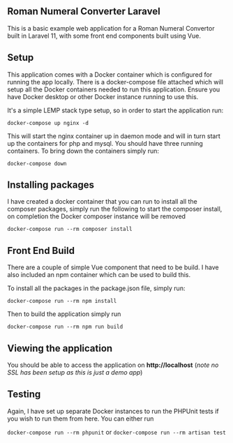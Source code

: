 ## Roman Numeral Converter Laravel 

This is a basic example web application for a Roman Numeral Convertor built in Laravel 11, with some front end components built using Vue. 

## Setup

This application comes with a Docker container which is configured for running the app locally. There is a docker-compose file attached which will setup all the Docker containers needed to run this application. Ensure you have Docker desktop or other Docker instance running to use this.

It's a simple LEMP stack type setup, so in order to start the application run:

`docker-compose up nginx -d`

This will start the nginx container up in daemon mode and will in turn start up the containers for php and mysql. You should have three running containers. To bring down the containers simply run:

`docker-compose down`

## Installing packages

I have created a docker container that you can run to install all the composer packages, simply run the following to start the composer install, on completion the Docker composer instance will be removed

`docker-compose run --rm composer install`

## Front End Build

There are a couple of simple Vue component that need to be build. I have also included an npm container which can be used to build this.

To install all the packages in the package.json file, simply run:

`docker-compose run --rm npm install`

Then to build the application simply run

`docker-compose run --rm npm run build`

## Viewing the application

You should be able to access the application on **http://localhost** (*note no SSL has been setup as this is just a demo app*)

## Testing

Again, I have set up separate Docker instances to run the PHPUnit tests if you wish to run them from here. You can either run 

`docker-compose run --rm phpunit`
or
`docker-compose run --rm artisan test`
